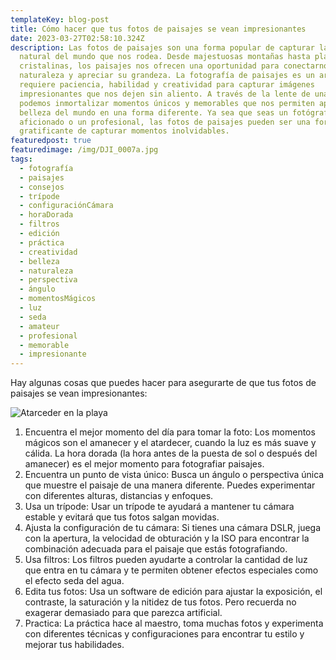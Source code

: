```yaml
---
templateKey: blog-post
title: Cómo hacer que tus fotos de paisajes se vean impresionantes
date: 2023-03-27T02:58:10.324Z
description: Las fotos de paisajes son una forma popular de capturar la belleza
  natural del mundo que nos rodea. Desde majestuosas montañas hasta playas
  cristalinas, los paisajes nos ofrecen una oportunidad para conectarnos con la
  naturaleza y apreciar su grandeza. La fotografía de paisajes es un arte que
  requiere paciencia, habilidad y creatividad para capturar imágenes
  impresionantes que nos dejen sin aliento. A través de la lente de una cámara,
  podemos inmortalizar momentos únicos y memorables que nos permiten apreciar la
  belleza del mundo en una forma diferente. Ya sea que seas un fotógrafo
  aficionado o un profesional, las fotos de paisajes pueden ser una forma
  gratificante de capturar momentos inolvidables.
featuredpost: true
featuredimage: /img/DJI_0007a.jpg
tags:
  - fotografía
  - paisajes
  - consejos
  - trípode
  - configuraciónCámara
  - horaDorada
  - filtros
  - edición
  - práctica
  - creatividad
  - belleza
  - naturaleza
  - perspectiva
  - ángulo
  - momentosMágicos
  - luz
  - seda
  - amateur
  - profesional
  - memorable
  - impresionante
---
```

Hay algunas cosas que puedes hacer para asegurarte de que tus fotos de paisajes se vean impresionantes:

![Atarceder en la playa](/img/_DSC1911.jpg "Puesta de sol")

1. Encuentra el mejor momento del día para tomar la foto: Los momentos mágicos son el amanecer y el atardecer, cuando la luz es más suave y cálida. La hora dorada (la hora antes de la puesta de sol o después del amanecer) es el mejor momento para fotografiar paisajes.
2. Encuentra un punto de vista único: Busca un ángulo o perspectiva única que muestre el paisaje de una manera diferente. Puedes experimentar con diferentes alturas, distancias y enfoques.
3. Usa un trípode: Usar un trípode te ayudará a mantener tu cámara estable y evitará que tus fotos salgan movidas.
4. Ajusta la configuración de tu cámara: Si tienes una cámara DSLR, juega con la apertura, la velocidad de obturación y la ISO para encontrar la combinación adecuada para el paisaje que estás fotografiando.
5. Usa filtros: Los filtros pueden ayudarte a controlar la cantidad de luz que entra en tu cámara y te permiten obtener efectos especiales como el efecto seda del agua.
6. Edita tus fotos: Usa un software de edición para ajustar la exposición, el contraste, la saturación y la nitidez de tus fotos. Pero recuerda no exagerar demasiado para que parezca artificial.
7. Practica: La práctica hace al maestro, toma muchas fotos y experimenta con diferentes técnicas y configuraciones para encontrar tu estilo y mejorar tus habilidades.